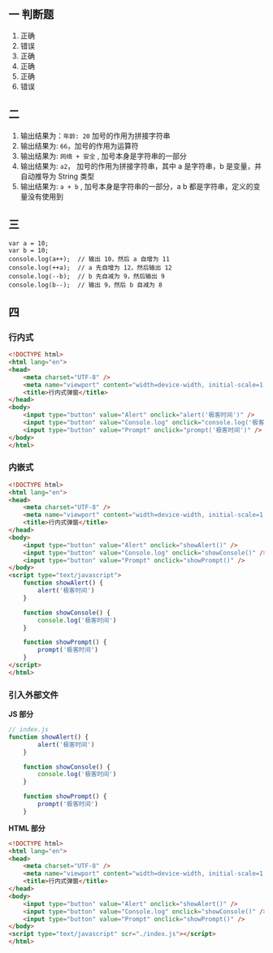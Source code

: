 ## 一 判断题

1. 正确
2. 错误
3. 正确
4. 正确
5. 正确
6. 错误


## 二

1. 输出结果为：`年龄: 20` 加号的作用为拼接字符串
2. 输出结果为: `66`，加号的作用为运算符
3. 输出结果为: `网络 + 安全` , 加号本身是字符串的一部分
4. 输出结果为: `a2`， 加号的作用为拼接字符串，其中 a 是字符串，b 是变量，并自动推导为 String 类型
5. 输出结果为: `a + b` , 加号本身是字符串的一部分，a b 都是字符串，定义的变量没有使用到

## 三

```
var a = 10;
var b = 10;
console.log(a++);  // 输出 10，然后 a 自增为 11
console.log(++a);  // a 先自增为 12，然后输出 12
console.log(--b);  // b 先自减为 9，然后输出 9
console.log(b--);  // 输出 9，然后 b 自减为 8
```

## 四
### 行内式
```html
<!DOCTYPE html>
<html lang="en">
<head>
    <meta charset="UTF-8" />
    <meta name="viewport" content="width=device-width, initial-scale=1.0" />
    <title>行内式弹窗</title>
</head>
<body>
    <input type="button" value="Alert" onclick="alert('极客时间')" />
    <input type="button" value="Console.log" onclick="console.log('极客时间')" />
    <input type="button" value="Prompt" onclick="prompt('极客时间')" />
</body>
</html>
```

### 内嵌式
```html
<!DOCTYPE html>
<html lang="en">
<head>
    <meta charset="UTF-8" />
    <meta name="viewport" content="width=device-width, initial-scale=1.0" />
    <title>行内式弹窗</title>
</head>
<body>
    <input type="button" value="Alert" onclick="showAlert()" />
    <input type="button" value="Console.log" onclick="showConsole()" />
    <input type="button" value="Prompt" onclick="showPrompt()" />
</body>
<script type="text/javascript">
    function showAlert() {
        alert('极客时间')
    }

    function showConsole() {
        console.log('极客时间')
    }

    function showPrompt() {
        prompt('极客时间')
    }
</script>
</html>
```

### 引入外部文件
**JS 部分**
```javascript
// index.js
function showAlert() {
        alert('极客时间')
    }

    function showConsole() {
        console.log('极客时间')
    }

    function showPrompt() {
        prompt('极客时间')
    }
```
**HTML 部分**
```html
<!DOCTYPE html>
<html lang="en">
<head>
    <meta charset="UTF-8" />
    <meta name="viewport" content="width=device-width, initial-scale=1.0" />
    <title>行内式弹窗</title>
</head>
<body>
    <input type="button" value="Alert" onclick="showAlert()" />
    <input type="button" value="Console.log" onclick="showConsole()" />
    <input type="button" value="Prompt" onclick="showPrompt()" />
</body>
<script type="text/javascript" scr="./index.js"></script>
</html>
```
